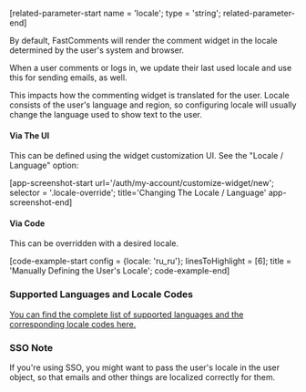 [related-parameter-start name = 'locale'; type = 'string'; related-parameter-end]

By default, FastComments will render the comment widget in the locale determined by the user's system and browser.

When a user comments or logs in, we update their last used locale and use this for sending emails, as well.

This impacts how the commenting widget is translated for the user. Locale consists of the user's language and region, so configuring locale will
usually change the language used to show text to the user.

#### Via The UI

This can be defined using the widget customization UI. See the "Locale / Language" option:

[app-screenshot-start url='/auth/my-account/customize-widget/new'; selector = '.locale-override'; title='Changing The Locale / Language' app-screenshot-end]

#### Via Code

This can be overridden with a desired locale.

[code-example-start config = {locale: 'ru_ru'}; linesToHighlight = [6]; title = 'Manually Defining the User\'s Locale'; code-example-end]

### Supported Languages and Locale Codes

[You can find the complete list of supported languages and the corresponding locale codes here.](/guide-supported-languages.html#supported-languages)

### SSO Note

If you're using SSO, you might want to pass the user's locale in the user object, so that emails and other things are localized correctly for them.

